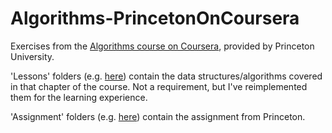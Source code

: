 # Algorithms-PrincetonOnCoursera

Exercises from the [Algorithms course on Coursera](https://www.coursera.org/learn/algorithms-part1), provided by Princeton University.

'Lessons' folders (e.g. [here](/src/edu/princeton/algorithms/sorting/lessons)) contain the data structures/algorithms covered in that chapter of the course. Not a requirement, but I've reimplemented them for the learning experience. 
 
'Assignment' folders (e.g. [here](/src/edu/princeton/algorithms/sorting/assignment)) contain the assignment from Princeton.
